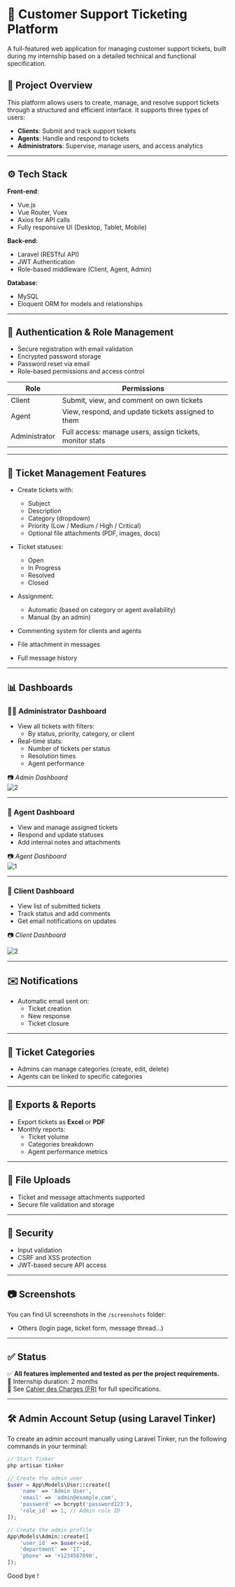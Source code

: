 # 🎯 Customer Support Ticketing Platform

A full-featured web application for managing customer support tickets, built during my internship based on a detailed technical and functional specification.

## 🚀 Project Overview

This platform allows users to create, manage, and resolve support tickets through a structured and efficient interface. It supports three types of users:

- **Clients**: Submit and track support tickets  
- **Agents**: Handle and respond to tickets  
- **Administrators**: Supervise, manage users, and access analytics  

---

## ⚙️ Tech Stack

**Front-end**:  
- Vue.js  
- Vue Router, Vuex  
- Axios for API calls  
- Fully responsive UI (Desktop, Tablet, Mobile)

**Back-end**:  
- Laravel (RESTful API)  
- JWT Authentication  
- Role-based middleware (Client, Agent, Admin)

**Database**:  
- MySQL  
- Eloquent ORM for models and relationships

---

## 🔐 Authentication & Role Management

- Secure registration with email validation  
- Encrypted password storage  
- Password reset via email  
- Role-based permissions and access control

| Role         | Permissions |
|--------------|-------------|
| Client       | Submit, view, and comment on own tickets |
| Agent        | View, respond, and update tickets assigned to them |
| Administrator| Full access: manage users, assign tickets, monitor stats |

---

## 📝 Ticket Management Features

- Create tickets with:
  - Subject
  - Description
  - Category (dropdown)
  - Priority (Low / Medium / High / Critical)
  - Optional file attachments (PDF, images, docs)
  
- Ticket statuses:
  - Open
  - In Progress
  - Resolved
  - Closed

- Assignment:
  - Automatic (based on category or agent availability)
  - Manual (by an admin)

- Commenting system for clients and agents  
- File attachment in messages  
- Full message history  

---

## 📊 Dashboards

### 🧑‍💼 Administrator Dashboard

- View all tickets with filters:
  - By status, priority, category, or client  
- Real-time stats:
  - Number of tickets per status  
  - Resolution times  
  - Agent performance  

📷 _Admin Dashboard_  
![2](https://github.com/user-attachments/assets/0d7e7510-7189-4b69-a020-3c397da3fbf9)

---

### 🧑 Agent Dashboard

- View and manage assigned tickets  
- Respond and update statuses  
- Add internal notes and attachments

📷 _Agent Dashboard_  
![1](https://github.com/user-attachments/assets/f9eab46d-ee97-4a56-8e8b-fd327ae75915)

---

### 👤 Client Dashboard

- View list of submitted tickets  
- Track status and add comments  
- Get email notifications on updates

📷 _Client Dashboard_  

![2](https://github.com/user-attachments/assets/c8e8f096-bb24-4c4d-84a2-e632536fe15d)

---

## ✉️ Notifications

- Automatic email sent on:
  - Ticket creation
  - New response
  - Ticket closure

---

## 🧩 Ticket Categories

- Admins can manage categories (create, edit, delete)  
- Agents can be linked to specific categories

---

## 📁 Exports & Reports

- Export tickets as **Excel** or **PDF**  
- Monthly reports:
  - Ticket volume  
  - Categories breakdown  
  - Agent performance metrics

---

## 📎 File Uploads

- Ticket and message attachments supported  
- Secure file validation and storage

---

## 🔐 Security

- Input validation  
- CSRF and XSS protection  
- JWT-based secure API access

---

## 📷 Screenshots

You can find UI screenshots in the `/screenshots` folder:


- Others (login page, ticket form, message thread...)

---


## ✅ Status

✅ **All features implemented and tested as per the project requirements.**  
📅 Internship duration: 2 months  
📂 See [Cahier des Charges (FR)](link-to-pdf-if-public) for full specifications.

---

## 🛠️ Admin Account Setup (using Laravel Tinker)

To create an admin account manually using Laravel Tinker, run the following commands in your terminal:

```php
// Start Tinker
php artisan tinker

// Create the admin user
$user = App\Models\User::create([
    'name' => 'Admin User',
    'email' => 'admin@example.com',
    'password' => bcrypt('password123'),
    'role_id' => 1, // Admin role ID
]);

// Create the admin profile
App\Models\Admin::create([
    'user_id' => $user->id,
    'department' => 'IT',
    'phone' => '+1234567890',
]);
```


Good bye !


